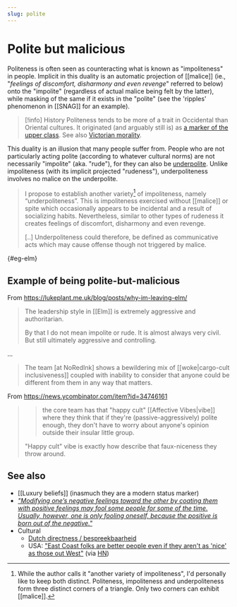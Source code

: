 ```yaml
---
slug: polite
---
```


# Polite but malicious

Politeness is often seen as counteracting what is known as "impoliteness" in people. Implicit in this duality is an automatic projection of [[malice]] (ie., "*feelings of discomfort, disharmony and even revenge*" referred to below) onto the "impolite" (regardless of actual malice being felt by the latter), while masking of the same if it exists in the "polite" (see the 'ripples' phenomenon in [[SNAG]] for an example).

>[!info] History
> Politeness tends to be more of a trait in Occidental than Oriental cultures. It originated (and arguably still is) as [a marker of the upper class](https://en.wikipedia.org/w/index.php?title=Politeness&oldid=1073436216#History). See also [Victorian morality](https://en.wikipedia.org/wiki/Victorian_morality).

This duality is an illusion that many people suffer from. People who are not particularly acting polite (according to whatever cultural norms) are not necessarily "impolite" (aka. "rude"), for they can also be [underpolite](https://www.sciencedirect.com/science/article/pii/S2210831910000032). Unlike impoliteness (with its implicit projected "rudeness"), underpoliteness involves no malice on the underpolite.

> I propose to establish another variety[^var] of impoliteness, namely “underpoliteness”. This is impoliteness exercised without [[malice]] or spite which occasionally appears to be incidental and a result of socializing habits. Nevertheless, similar to other types of rudeness it creates feelings of discomfort, disharmony and even revenge. 
> 
> [..] Underpoliteness could therefore, be defined as communicative acts which may cause offense though not triggered by malice.

{#eg-elm}
## Example of being polite-but-malicious

From https://lukeplant.me.uk/blog/posts/why-im-leaving-elm/

> The leadership style in [[Elm]] is extremely aggressive and authoritarian.
> 
> By that I do not mean impolite or rude. It is almost always very civil. But still ultimately aggressive and controlling.

...

> The team [at NoRedInk] shows a bewildering mix of [[woke|cargo-cult inclusiveness]] coupled with inability to consider that anyone could be different from them in any way that matters.

From https://news.ycombinator.com/item?id=34746161

>> the core team has that "happy cult" [[Affective Vibes|vibe]] where they think that if they're (passive-aggressively) polite enough, they don't have to worry about anyone's opinion outside their insular little group.
>
> "Happy cult" vibe is exactly how describe that faux-niceness they throw around. 


[^var]: While the author calls it "another variety of impoliteness", I'd personally like to keep both distinct. Politeness, impoliteness and underpoliteness form three distinct corners of a triangle. Only two corners can exhibit [[malice]].

## See also

- [[Luxury beliefs]] (inasmuch they are a modern status marker)
- *["Modifying one’s negative feelings toward the other by coating them with positive feelings may fool some people for some of the time. Usually, however, one is only fooling oneself, because the positive is born out of the negative."](http://www.actualfreedom.com.au/richard/selectedcorrespondence/sc-aggression.htm)*
- Cultural
  - [Dutch directness / bespreekbaarheid](https://twitter.com/sridca/status/1730312976450699643)
  - USA: ["East Coast folks are better people even if they aren't as 'nice' as those out West"](https://www.upworthy.com/nice-vs-kind-are-east-coast-people-better-than-west-coast-rp6) (via [HN](https://news.ycombinator.com/item?id=40696801))
